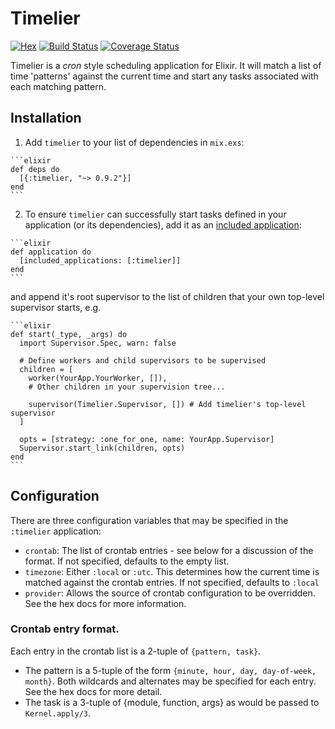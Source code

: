 # Timelier

[![Hex](https://img.shields.io/hexpm/v/timelier.svg)](https://hex.pm/packages/timelier) [![Build Status](https://travis-ci.org/ausimian/timelier.svg?branch=master)](https://travis-ci.org/ausimian/timelier) [![Coverage Status](https://coveralls.io/repos/github/ausimian/timelier/badge.svg?branch=master)](https://coveralls.io/github/ausimian/timelier?branch=master)

Timelier is a _cron_ style scheduling application for Elixir. It will match a list of time
'patterns' against the current time and start any tasks associated with each matching pattern.

## Installation

  1. Add `timelier` to your list of dependencies in `mix.exs`:

    ```elixir
    def deps do
      [{:timelier, "~> 0.9.2"}]
    end
    ```

  2. To ensure `timelier` can successfully start tasks defined in your application (or
     its dependencies), add it as an [included application](http://erlang.org/doc/design_principles/included_applications.html):

    ```elixir
    def application do
      [included_applications: [:timelier]]
    end
    ```
    
   and append it's root supervisor to the list of children that your own top-level
   supervisor starts, e.g.
    
    ```elixir
    def start(_type, _args) do
      import Supervisor.Spec, warn: false

      # Define workers and child supervisors to be supervised
      children = [
        worker(YourApp.YourWorker, []),
        # Other children in your supervision tree...

        supervisor(Timelier.Supervisor, []) # Add timelier's top-level supervisor
      ]

      opts = [strategy: :one_for_one, name: YourApp.Supervisor]
      Supervisor.start_link(children, opts)
    end
    ```
    
## Configuration

There are three configuration variables that may be specified in the `:timelier` application:

  * `crontab`: The list of crontab entries - see below for a discussion of the format. If not
      specified, defaults to the empty list.
  * `timezone`: Either `:local` or `:utc`. This determines how the current time
     is matched against the crontab entries. If not specified, defaults to `:local`
  * `provider`: Allows the source of crontab configuration to be overridden. See the hex docs
     for more information.

### Crontab entry format.

Each entry in the crontab list is a 2-tuple of `{pattern, task}`.

  * The pattern is a 5-tuple of the form `{minute, hour, day, day-of-week, month}`. Both wildcards
    and alternates may be specified for each entry. See the hex docs for more detail.
  * The task is a 3-tuple of {module, function, args} as would be passed to `Kernel.apply/3`.
